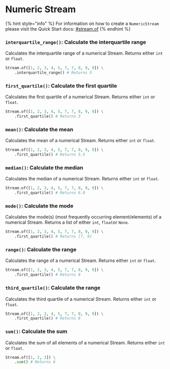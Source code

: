 # Numeric Stream

{% hint style="info" %}
For information on how to create a `NumericStream` please visit the Quick Start docs: [#stream.of](../../quick-start.md#stream.of "mention")
{% endhint %}

### `interquartile_range()`: Calculate the interquartile range

Calculates the interquartile range of a numerical Stream. Returns either `int` or `float`.

```python
Stream.of([1, 2, 3, 4, 5, 7, 7, 8, 9, 9]) \
    .interquartile_range() # Returns 5
```

### `first_quartile()`: Calculate the first quartile

Calculates the first quartile of a numerical Stream. Returns either `int` or `float`.

```python
Stream.of([1, 2, 3, 4, 5, 7, 7, 8, 9, 9]) \
    .first_quartile() # Returns 3
```

### `mean()`: Calculate the mean

Calculates the mean of a numerical Stream. Returns either `int` or `float`.

```python
Stream.of([1, 2, 3, 4, 5, 7, 7, 8, 9, 9]) \
    .first_quartile() # Returns 5.5
```

### `median()`: Calculate the median

Calculates the median of a numerical Stream. Returns either `int` or `float`.

```python
Stream.of([1, 2, 3, 4, 5, 7, 7, 8, 9, 9]) \
    .first_quartile() # Returns 6.0
```

### `mode()`: Calculate the mode

Calculates the mode(s) (most frequently occurring element/elements) of a numerical Stream. Returns a list of either `int`, `float`or `None`.&#x20;

```python
Stream.of([1, 2, 3, 4, 5, 7, 7, 8, 9, 9]) \
    .first_quartile() # Returns [7, 9]
```

### `range()`: Calculate the range

Calculates the range of a numerical Stream. Returns either `int` or `float`.

```python
Stream.of([1, 2, 3, 4, 5, 7, 7, 8, 9, 9]) \
    .first_quartile() # Returns 8
```

### `third_quartile()`: Calculate the range

Calculates the third quartile of a numerical Stream. Returns either `int` or `float`.

```python
Stream.of([1, 2, 3, 4, 5, 7, 7, 8, 9, 9]) \
    .first_quartile() # Returns 8
```



### `sum()`: Calculate the sum

Calculates the sum of all elements of a numerical Stream. Returns either `int` or `float`.

```python
Stream.of([1, 2, 3]) \
    .sum() # Returns 6
```
